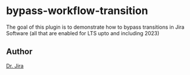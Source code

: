 # bypass-workflow-transition
The goal of this plugin is to demonstrate how to bypass transitions in Jira Software (all that are enabled for LTS upto and including 2023)

## Author
[Dr. Jira](https://github.com/jabrealmoe)
